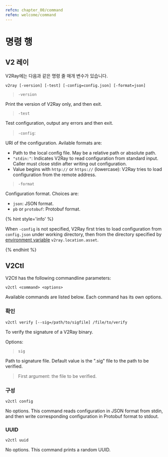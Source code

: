 ```yaml
---
refcn: chapter_00/command
refen: welcome/command
---
```

# 명령 행

## V2 레이

V2Ray에는 다음과 같은 명령 줄 매개 변수가 있습니다.

```shell
v2ray [-version] [-test] [-config=config.json] [-format=json]
```

> `-version`

Print the version of V2Ray only, and then exit.

> `-test`

Test configuration, output any errors and then exit.

> `-config`:

URI of the configuration. Avilable formats are:

* Path to the local config file. May be a relative path or absolute path.
* `"stdin:"`: Indicates V2Ray to read configuration from standard input. Caller must close stdin after writing out configuration.
* Value begins with `http://` or `https://` (lowercase): V2Ray tries to load configuration from the remote address.

> `-format`

Configuration format. Choices are:

* `json`: JSON format.
* `pb` or `protobuf`: Protobuf format.

{% hint style='info' %}

When `-config` is not specified, V2Ray first tries to load configuration from `config.json` under working directory, then from the directory specified by [environment variable](../configuration/env.md) `v2ray.location.asset`.

{% endhint %}

## V2Ctl

V2Ctl has the following commandline parameters:

```shell
v2ctl <command> <options>
```

Available commands are listed below. Each command has its own options.

### 확인

`v2ctl verify [--sig=/path/to/sigfile] /file/to/verify`

To verify the signature of a V2Ray binary.

Options:

> `sig`

Path to signature file. Default value is the ".sig" file to the path to be verified.

> First argument: the file to be verified.

### 구성

`v2ctl config`

No options. This command reads configuration in JSON format from stdin, and then write corresponding configuration in Protobuf format to stdout.

### UUID

`v2ctl uuid`

No options. This command prints a random UUID.